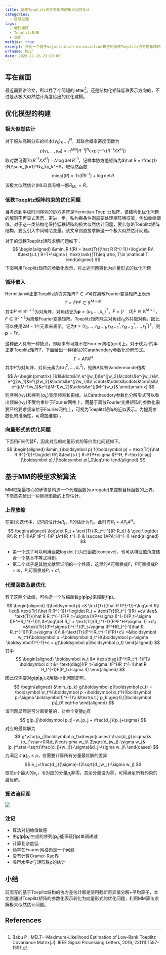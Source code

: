 ```yaml
---
title: 低秩Toeplitz协方差矩阵的极大似然估计
categories:
  - 信号处理
tags:
  - 低秩矩阵
  - Toeplitz矩阵
  - 优化
mathjax: true
excerpt: 介绍一个基于majorization–minimization算法的低秩Toeplitz协方差矩阵的极大似然估计。
urlname: MELT
date: 2020-11-16 23:20:00
---
```


## 写在前面

最近需要讲论文，所以找了个简短的letter[^1]。还是结构化矩阵低秩表示方向的，不过是从极大似然估计角度给出的优化建模。

## 优化模型的构建

### 极大似然估计

对于服从高斯分布的样本$\{y_k\}_{k=1}^N$，其联合概率密度函数为
$$
p(y_1,\ldots,y_N)=\pi^{MN}|R^{-1}|^N\exp\{-\text{Tr}(R^{-1}XX^H)\}
$$
取对数可得$\text{Tr}(R^{-1}XX^H)-N\log\det R^{-1}$。记样本协方差矩阵为$\hat R = \frac{1}{N}\sum_{k=1}^Ny_ky_k^H$，取似然函数
$$
\min_R f(R) = \text{Tr}(\hat R R^{-1})+\log\det R
$$
该极大似然估计(MLE)具有唯一解$R_{\text{ML}}=\hat R$。

### 低秩Toeplitz矩阵约束的优化问题

当考虑到平稳时间序列的协方差阵是Hermitian Toeplitz矩阵，该结构化优化问题的解则不再显式表示。更进一步，秩约束条件则需要处理矩阵特征值，例如收缩阈值。对于这一类结构化保持低秩矩阵的极大似然估计问题，要么忽略Toeplitz矩阵结构，要么引入中间辅助变量。该文章则直接求解这一个极大似然估计问题。

对于的低秩Toeplitz矩阵求解问题如下：
$$
\begin{aligned}
&\min_R f(R) = \text{Tr}(\hat R R^{-1})+\log\det R\\
&\text{s.t.} R=T+\sigma I, \text{rank}(T)\leq \rho, T\in \mathcal T
\end{aligned}
$$
下面利用Toeplitz矩阵的参数化表示，将上述问题转化为向量形式的优化问题

### 循环嵌入

Hermitian半正定Toeplitz协方差矩阵$T\in \mathcal T$可在离散Fourier变换矩阵上表示
$$
T=\tilde F P \tilde F\in \mathbb R^{M\times M}
$$
其中$P\in \mathbb R^{L\times L}$为对角阵，对角线记为$\boldsymbol p=(p_1,\ldots,p_L)^T$，$\tilde F=[I \quad O]F\in \mathbb R^{M\times L}$，$F\in \mathbb R^{L\times L}$为离散Fourier变换矩阵。Toeplitz矩阵除主对角线$r_0$外共轭对称，因此可以使用$2M-1$个元素来表示，记为$\boldsymbol r=(r_0,\ldots,r_{M-1},r_{M-1}^*,r_{M-2}^*,\ldots,r_{1}^*)^T$，则$\boldsymbol p=F\boldsymbol r$。

这种嵌入具有一种缺点，即频率有可能不在Fourier网格(grid)上。对于秩为$r$的半正定Toeplitz矩阵$T$，下面给出一种相似的Caratheodory参数化分解形式。
$$
T=APA^H
$$
其中$P$为对角阵，对角元素为$(\alpha_1^2,\ldots,\alpha_r^2)$，矩阵$A$具有Vandermonde结构
$$
A=\begin{pmatrix}
1&1&\ldots&1\\
e^{jw_1}&e^{jw_2}&\cdots&e^{jw_r}&\\
e^{j2w_1}&e^{j2w_2}&\cdots&e^{j2w_r}&\\
\cdots&\cdots&\cdots&\cdots&\\
e^{j(M-1)w_1}&e^{j(M-1)w_2}&\cdots&e^{j(M-1)w_r}&
\end{pmatrix}
$$
则序列$\{w_k\}$和序列$\{\alpha_k\}$表示频率和振幅。从Caratheodory参数化分解形式可以看出频率$\{w_k\}$不受约束位于Fourier网格上，而基于离散Fourier变换矩阵的参数化需要严格要求频率位于Fourier网格上，可视为Toeplitz矩阵的近似表示。为提高参数化的准确性，可增加维度$L$。

### 向量形式的优化问题

下面用$F$来代替$\tilde F$，因此对应的向量形式的等价优化问题如下。
$$
\begin{aligned}
&\min_{\boldsymbol p} f(\boldsymbol p) = \text{Tr}(\hat R R^{-1})+\log\det R\\
&\text{s.t.} R=F(P+\sigma I)F^H, P=\text{diag}(\boldsymbol p),\|\boldsymbol p\|_0\leq\rho
\end{aligned}
$$

## 基于MM的模型求解算法

MM框架最核心的步骤是构造一个代理函数(surrogate)来控制目标函数的上界。下面首先给出一些目标函数的上界估计。

### 上界放缩

在第$t$次迭代中，记$R$的估计为$R_t$，$P$的估计为$P_t$。此时有$R_t=AP_tA^H$。
$$
\begin{aligned}
\log\det R_t + \text{Tr}(R_t^{-1}(R-R_t)) & \geq \log\det R\\
R_t^{-1}AP_tP^{-1}P_tA^HR_t^{-1} & \succeq (APA^H)^{-1}
\end{aligned}
$$

- 第一个式子可以利用函数$\log\det(\cdot)$为凹函数(concave)，也可从特征值角度结合一个基本不等式得到。
- 第二个式子是其他文献里证明的一个性质，这里的$A$可替换成$F$，$P$可替换成$P+\sigma I$，$P_t$可替换成$P_t+\sigma I$。

### 代理函数及最优化

有了这两个放缩，可构造一个放缩函数$g(\boldsymbol p|\boldsymbol p_t)$来控制$f(\boldsymbol p)$。
$$
\begin{aligned}
f(\boldsymbol p) =& \text{Tr}(\hat R R^{-1})+\log\det R\\
\leq& \text{Tr}(\hat R R^{-1})+\log\det R_t + \text{Tr}(R_t^{-1}R) +c\\
\leq& \text{Tr}(\hat R R_t^{-1}F(P_t+\sigma I)(P+\sigma I)^{-1}(P_t+\sigma I)F^HR_t^{-1})\\
&+\log\det R_t + \text{Tr}(R_t^{-1}(FPF^H+\sigma I)) +c\\
=&\text{Tr}((P+\sigma I)^{-1}(P_t+\sigma I)F^HR_t^{-1}\hat R R_t^{-1}F(P_t+\sigma I))\\
&+\text{Tr}(F^HR_t^{-1}FP)+c\\
=&\boldsymbol w_t^H\boldsymbol p +\boldsymbol d_t^H(\boldsymbol p+\sigma \boldsymbol1)^{-1}+c = g(\boldsymbol p|\boldsymbol p_t)
\end{aligned}
$$
其中
$$
\begin{aligned}
\boldsymbol w_t &= \text{diag}(F^HR_t^{-1}F)\\
\boldsymbol d_t &= \text{diag}((P_t+\sigma I)F^HR_t^{-1}\hat R R_t^{-1}F(P_t+\sigma I))
\end{aligned}
$$
因此仅需要对$g(\boldsymbol p|\boldsymbol p_t)$求解极小化问题即可。
$$
\begin{aligned}
&\min_{p_k} g(\boldsymbol p|\boldsymbol p_t) = \boldsymbol w_t^H\boldsymbol p +\boldsymbol d_t^H(\boldsymbol p+\sigma \boldsymbol1)^{-1}\\
&\text{s.t.} p_k \geq 0,\|\boldsymbol p\|_0\leq\rho
\end{aligned}
$$
该问题显然是可分离变量的，对单个变量$p_j$有
$$
g(p_j|\boldsymbol p_t)=w_jp_j + \frac{d_j}{p_j+\sigma}
$$
对应的最优解为
$$
g^\star(p_j|\boldsymbol p_t)=\begin{cases}
\frac{d_j}{\sigma}&(p_j^\star=0)&d_j\leq\sigma w_j\\
2\sqrt{d_jw_j}-\sigma w_j&(p_j^\star=\sqrt{\frac{d_j}{w_j}}-\sigma)&d_j>\sigma w_j\\
\end{cases}
$$
为满足$\|\boldsymbol p\|_0\leq\rho$，仅需要计算所有分量最优解的差异
$$
e_j=\frac{d_j}{\sigma}-(2\sqrt{d_jw_j}-\sigma w_j)
$$
取前$\rho$个最大的$e_j$，令对应的分量$p_j$非零，其余分量设为零，可得满足所有约束的最优解。

### 算法流程图

![](MELT/alg.png)

### 注记

- 算法对初始值敏感
- 由$g(\boldsymbol p|\boldsymbol p_t)$生成的序列$\{\boldsymbol p_t\}$能保证$f(\boldsymbol p)$单调递减
- 计算复杂度低
- 频率在Fourier网格仍是一个问题
- 没有计算Cramer-Rao界
- 噪声水平$\sigma$与矩阵秩$\rho$的估计

## 小结

前面写的基于Toeplitz结构的协方差估计都是使用截断奇异值分解+平均算子，本文则通过Toeplitz矩阵的参数化表示转化为向量形式的优化问题，利用MM算法求解极大似然估计问题。

## References

[^1]: Babu P . MELT—Maximum-Likelihood Estimation of Low-Rank Toeplitz Covariance Matrix[J]. IEEE Signal Processing Letters, 2016, 23(11):1587-1591.



